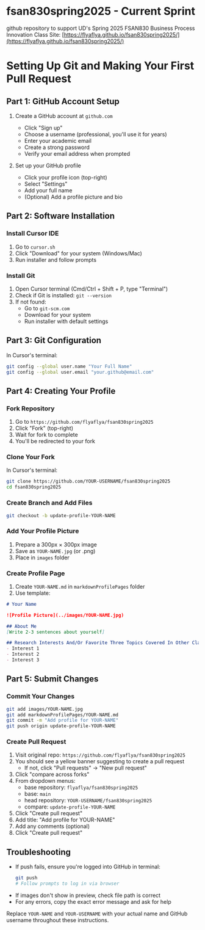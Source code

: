 # fsan830spring2025 - Current Sprint
github repository to support UD's Spring 2025 FSAN830 Business Process Innovation Class
Site: [https://flyaflya.github.io/fsan830spring2025/](https://flyaflya.github.io/fsan830spring2025/)

# Setting Up Git and Making Your First Pull Request

## Part 1: GitHub Account Setup
1. Create a GitHub account at `github.com`
   - Click "Sign up"
   - Choose a username (professional, you'll use it for years)
   - Enter your academic email
   - Create a strong password
   - Verify your email address when prompted

2. Set up your GitHub profile
   - Click your profile icon (top-right)
   - Select "Settings"
   - Add your full name
   - (Optional) Add a profile picture and bio

## Part 2: Software Installation
### Install Cursor IDE
1. Go to `cursor.sh`
2. Click "Download" for your system (Windows/Mac)
3. Run installer and follow prompts

### Install Git
1. Open Cursor terminal (Cmd/Ctrl + Shift + P, type "Terminal")
2. Check if Git is installed: `git --version`
3. If not found:
   - Go to `git-scm.com`
   - Download for your system
   - Run installer with default settings

## Part 3: Git Configuration
In Cursor's terminal:
```bash
git config --global user.name "Your Full Name"
git config --global user.email "your.github@email.com"
```

## Part 4: Creating Your Profile

### Fork Repository
1. Go to `https://github.com/flyaflya/fsan830spring2025`
2. Click "Fork" (top-right)
3. Wait for fork to complete
4. You'll be redirected to your fork

### Clone Your Fork
In Cursor's terminal:
```bash
git clone https://github.com/YOUR-USERNAME/fsan830spring2025
cd fsan830spring2025
```

### Create Branch and Add Files
```bash
git checkout -b update-profile-YOUR-NAME
```

### Add Your Profile Picture
1. Prepare a 300px × 300px image
2. Save as `YOUR-NAME.jpg` (or .png)
3. Place in `images` folder

### Create Profile Page
1. Create `YOUR-NAME.md` in `markdownProfilePages` folder
2. Use template:
```markdown
# Your Name

![Profile Picture](../images/YOUR-NAME.jpg)

## About Me
[Write 2-3 sentences about yourself]

## Research Interests And/Or Favorite Three Topics Covered In Other Classes
- Interest 1
- Interest 2
- Interest 3
```

## Part 5: Submit Changes

### Commit Your Changes
```bash
git add images/YOUR-NAME.jpg
git add markdownProfilePages/YOUR-NAME.md
git commit -m "Add profile for YOUR-NAME"
git push origin update-profile-YOUR-NAME
```

### Create Pull Request
1. Visit original repo: `https://github.com/flyaflya/fsan830spring2025`
2. You should see a yellow banner suggesting to create a pull request
   - If not, click "Pull requests" → "New pull request"
3. Click "compare across forks"
4. From dropdown menus:
   - base repository: `flyaflya/fsan830spring2025`
   - base: `main`
   - head repository: `YOUR-USERNAME/fsan830spring2025`
   - compare: `update-profile-YOUR-NAME`
5. Click "Create pull request"
6. Add title: "Add profile for YOUR-NAME"
7. Add any comments (optional)
8. Click "Create pull request"

## Troubleshooting
- If push fails, ensure you're logged into GitHub in terminal:
  ```bash
  git push
  # Follow prompts to log in via browser
  ```
- If images don't show in preview, check file path is correct
- For any errors, copy the exact error message and ask for help

Replace `YOUR-NAME` and `YOUR-USERNAME` with your actual name and GitHub username throughout these instructions.